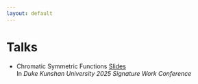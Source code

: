 ```yaml
---
layout: default
---
```


  <h1>Talks</h1>
  
  <section id="talks">
    <ul>
      <li>
        <span class="talk-title">Chromatic Symmetric Functions</span> <a href="files/csf.pdf" target="_blank">Slides</a><br>
        <span class="talk-venue">In <em>Duke Kunshan University 2025 Signature Work Conference</em></span><br>
      </li>
    </ul>
  </section>
